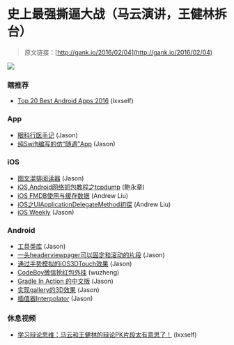 # 史上最强撕逼大战（马云演讲，王健林拆台）

> 原文链接：[http://gank.io/2016/02/04](http://gank.io/2016/02/04)

![](http://ww4.sinaimg.cn/large/7a8aed7bgw1f0k67eluxej20fr0m8whw.jpg)

### 瞎推荐

* [Top 20 Best Android Apps 2016](https://www.youtube.com/watch?v=FJzSH6_zpW0&amp) (lxxself)

### App

* [眼科行医手记](https://github.com/herrkaefer/CaseAssistant) (Jason)
* [纯Swift编写的仿&ldquo;随遇&rdquo;App](https://github.com/gaowanli/PinGo) (Jason)

### iOS

* [图文混排阅读器](https://github.com/12207480/TReaderBook) (Jason)
* [iOS,Android网络抓包教程之tcpdump](http://mrpeak.cn/blog/tutorial) (鲍永章)
* [iOS FMDB使用与缓存数据](http://www.jianshu.com/p/968c381cb7d7?hmsr=toutiao.io&amp) (Andrew Liu)
* [iOS之UIApplicationDelegateMethod初探](http://www.shavekevin.com/uiapplicationdelegatemethod/?hmsr=toutiao.io&amp) (Andrew Liu)
* [iOS Weekly](https://github.com/onevcat/iOSWeekly) (Jason)

### Android

* [工具类库](https://github.com/CommonUtils/android) (Jason)
* [一头headerviewpager可以固定和滚动的片段](https://github.com/XavierSAndroid/MagicHeaderViewPager) (Jason)
* [通过手势模拟的iOS3DTouch效果](https://github.com/nantaphop/HoverTouchView) (Jason)
* [CodeBoy微信抢红包外挂](http://www.happycodeboy.com/index.php/archives/10/) (wuzheng)
* [Gradle In Action 的中文版](https://github.com/LippiOuYang/GradleInActionZh) (Jason)
* [实现gallery的3D效果](https://github.com/moondroid/CoverFlow) (Jason)
* [插值器Interpolator](https://github.com/008chen/InterpolatorShow) (Jason)

### 休息视频

* [学习辩论思维：马云和王健林的辩论PK片段太有意思了！](http://www.miaopai.com/show/PLnxe0b1b15NQNkIgvWJhQ__.htm?ep=Dg5ulsV0K%2C3630172281%2CDg5ulsV0K%2C3630172281) (lxxself)

